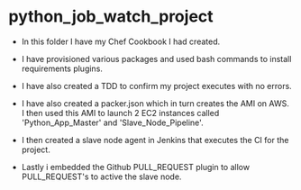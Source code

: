 # python_job_watch_project

- In this folder I have my Chef Cookbook I had created.

- I have provisioned various packages and used bash commands to install requirements plugins.

- I have also created a TDD to confirm my project executes with no errors.

- I have also created a packer.json which in turn creates the AMI on AWS. I then used this AMI to launch 2 EC2 instances called 'Python_App_Master' and 'Slave_Node_Pipeline'.

- I then created a slave node agent in Jenkins that executes the CI for the project.

- Lastly i embedded the Github PULL_REQUEST plugin to allow PULL_REQUEST's to active the slave node.

